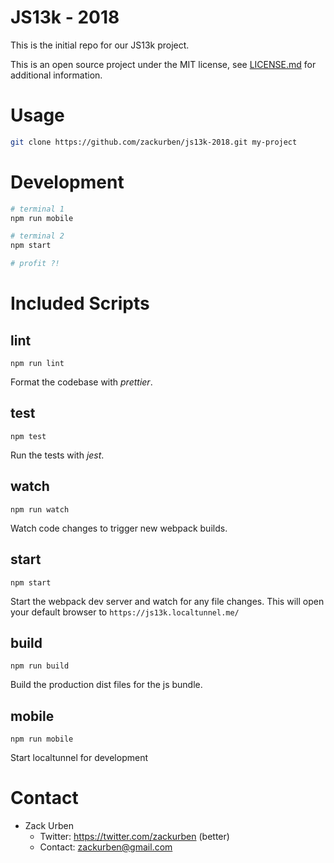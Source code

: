 # JS13k - 2018

This is the initial repo for our JS13k project.

This is an open source project under the MIT license, see [LICENSE.md](LICENSE.md) for additional information.

# Usage
```bash
git clone https://github.com/zackurben/js13k-2018.git my-project
```

# Development
```bash
# terminal 1
npm run mobile

# terminal 2
npm start

# profit ?!
```

# Included Scripts

## lint
  `npm run lint` 
  
  Format the codebase with _prettier_.

## test
  `npm test`
  
  Run the tests with _jest_.

## watch
  `npm run watch`
  
  Watch code changes to trigger new webpack builds.

## start
  `npm start`

  Start the webpack dev server and watch for any file changes. This will open your default browser to `https://js13k.localtunnel.me/`

## build
  `npm run build`

  Build the production dist files for the js bundle.

## mobile
  `npm run mobile`

  Start localtunnel for development

# Contact
  - Zack Urben
    - Twitter: https://twitter.com/zackurben (better)
    - Contact: zackurben@gmail.com
